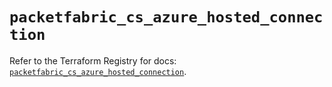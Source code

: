 # `packetfabric_cs_azure_hosted_connection`

Refer to the Terraform Registry for docs: [`packetfabric_cs_azure_hosted_connection`](https://registry.terraform.io/providers/packetfabric/packetfabric/1.9.3/docs/resources/cs_azure_hosted_connection).
